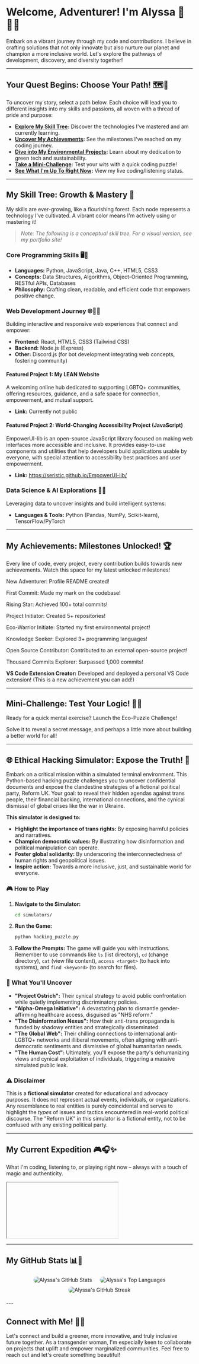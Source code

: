 # Welcome, Adventurer! I'm Alyssa 🌱🏳️‍⚧️

Embark on a vibrant journey through my code and contributions. I believe in crafting solutions that not only innovate but also nurture our planet and champion a more inclusive world. Let's explore the pathways of development, discovery, and diversity together!

---

## Your Quest Begins: Choose Your Path! 🗺️🌈

To uncover my story, select a path below. Each choice will lead you to different insights into my skills and passions, all woven with a thread of pride and purpose:

- **[Explore My Skill Tree](#my-skill-tree-growth--mastery-):** Discover the technologies I've mastered and am currently learning.
- **[Uncover My Achievements](#my-achievements-milestones-unlocked-):** See the milestones I've reached on my coding journey.
- **[Dive into My Environmental Projects](#environmental-projects-cultivating-change-):** Learn about my dedication to green tech and sustainability.
- **[Take a Mini-Challenge](#mini-challenge-test-your-logic-):** Test your wits with a quick coding puzzle!
- **[See What I'm Up To Right Now](#my-current-expedition-):** View my live coding/listening status.

---

## My Skill Tree: Growth & Mastery 🌳

My skills are ever-growing, like a flourishing forest. Each node represents a technology I've cultivated. A vibrant color means I'm actively using or mastering it!

> _Note: The following is a conceptual skill tree. For a visual version, see my portfolio site!_

### Core Programming Skills 🖥️💖

- **Languages:** Python, JavaScript, Java, C++, HTML5, CSS3
- **Concepts:** Data Structures, Algorithms, Object-Oriented Programming, RESTful APIs, Databases
- **Philosophy:** Crafting clean, readable, and efficient code that empowers positive change.

### Web Development Journey 🌐🏳️‍🌈

Building interactive and responsive web experiences that connect and empower:

- **Frontend:** React, HTML5, CSS3 (Tailwind CSS)
- **Backend:** Node.js (Express)
- **Other:** Discord.js (for bot development integrating web concepts, fostering community)

#### Featured Project 1: My LEAN Website

A welcoming online hub dedicated to supporting LGBTQ+ communities, offering resources, guidance, and a safe space for connection, empowerment, and mutual support.

- **Link:** Currently not public

#### Featured Project 2: World-Changing Accessibility Project (JavaScript)

EmpowerUI-lib is an open-source JavaScript library focused on making web interfaces more accessible and inclusive. It provides easy-to-use components and utilities that help developers build applications usable by everyone, with special attention to accessibility best practices and user empowerment.

- **Link:** https://seristic.github.io/EmpowerUI-lib/

### Data Science & AI Explorations 🧠💡

Leveraging data to uncover insights and build intelligent systems:

- **Languages & Tools:** Python (Pandas, NumPy, Scikit-learn), TensorFlow/PyTorch

---

## My Achievements: Milestones Unlocked! 🏆

Every line of code, every project, every contribution builds towards new achievements. Watch this space for my latest unlocked milestones!

New Adventurer: Profile README created!

First Commit: Made my mark on the codebase!

Rising Star: Achieved 100+ total commits!

Project Initiator: Created 5+ repositories!

Eco-Warrior Initiate: Started my first environmental project!

Knowledge Seeker: Explored 3+ programming languages!

Open Source Contributor: Contributed to an external open-source project!

Thousand Commits Explorer: Surpassed 1,000 commits!

**VS Code Extension Creator:** Developed and deployed a personal VS Code extension! (This is a new achievement you can add!)

---

## Mini-Challenge: Test Your Logic! 🧠🧩

Ready for a quick mental exercise? Launch the Eco-Puzzle Challenge!

Solve it to reveal a secret message, and perhaps a little more about building a better world for all!

---

## 🌐 Ethical Hacking Simulator: Expose the Truth! 🚨

Embark on a critical mission within a simulated terminal environment. This Python-based hacking puzzle challenges you to uncover confidential documents and expose the clandestine strategies of a fictional political party, Reform UK. Your goal: to reveal their hidden agendas against trans people, their financial backing, international connections, and the cynical dismissal of global crises like the war in Ukraine.

**This simulator is designed to:**

- **Highlight the importance of trans rights:** By exposing harmful policies and narratives.
- **Champion democratic values:** By illustrating how disinformation and political manipulation can operate.
- **Foster global solidarity:** By underscoring the interconnectedness of human rights and geopolitical issues.
- **Inspire action:** Towards a more inclusive, just, and sustainable world for everyone.

### 🎮 How to Play

1.  **Navigate to the Simulator:**

    ```bash
    cd simulators/
    ```

2.  **Run the Game:**

    ```bash
    python hacking_puzzle.py
    ```

3.  **Follow the Prompts:** The game will guide you with instructions. Remember to use commands like `ls` (list directory), `cd` (change directory), `cat` (view file content), `access <target>` (to hack into systems), and `find <keyword>` (to search for files).

### 📖 What You'll Uncover

- **"Project Ostrich":** Their cynical strategy to avoid public confrontation while quietly implementing discriminatory policies.
- **"Alpha-Omega Initiative":** A devastating plan to dismantle gender-affirming healthcare access, disguised as "NHS reform."
- **"The Disinformation Nexus":** How their anti-trans propaganda is funded by shadowy entities and strategically disseminated.
- **"The Global Web":** Their chilling connections to international anti-LGBTQ+ networks and illiberal movements, often aligning with anti-democratic sentiments and dismissive of global humanitarian needs.
- **"The Human Cost":** Ultimately, you'll expose the party's dehumanizing views and cynical exploitation of individuals, triggering a massive simulated public leak.

### ⚠️ Disclaimer

This is a **fictional simulator** created for educational and advocacy purposes. It does not represent actual events, individuals, or organizations. Any resemblance to real entities is purely coincidental and serves to highlight the _types_ of issues and tactics encountered in real-world political discourse. The "Reform UK" in this simulator is a fictional entity, not to be confused with any existing political party.

---

## My Current Expedition 🎮🎧✨

What I'm coding, listening to, or playing right now – always with a touch of magic and authenticity.

<iframe href="https://seristic.github.io/test/"></iframe>

---

## My GitHub Stats 📊💖

<p align="center">
  <img src="https://github-readme-stats.vercel.app/api?username=Seristic&show_icons=true&theme=radical&hide_rank=true" alt="Alyssa's GitHub Stats" style="border-radius: 10px; margin: 5px;" />
  <img src="https://github-readme-stats.vercel.app/api/top-langs/?username=Seristic&layout=compact&theme=radical" alt="Alyssa's Top Languages" style="border-radius: 10px; margin: 5px;" />
  <img src="https://github-readme-streak-stats.herokuapp.com/?user=Seristic&theme=radical&hide_border=true" alt="Alyssa's GitHub Streak" style="border-radius: 10px; margin: 5px;" />
</p>
---

## Connect with Me! 🤝🌈

Let's connect and build a greener, more innovative, and truly inclusive future together. As a transgender woman, I'm especially keen to collaborate on projects that uplift and empower marginalized communities. Feel free to reach out and let's create something beautiful!
